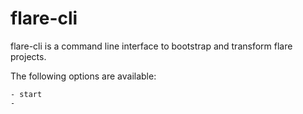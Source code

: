 # flare-cli

flare-cli is a command line interface to bootstrap and transform flare projects.

The following options are available:

    - start 
    - 